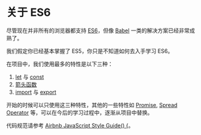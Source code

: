 # 关于 ES6

尽管现在并非所有的浏览器都支持 [ES6](http://es6-features.org)，但像 [Babel](https://babeljs.io) 一类的解决方案已经非常成熟了。

我们假定你已经基本掌握了 ES5，你只是不知道如何去入手学习 ES6。

在项目中，我们使用最多的特性是以下三种：

1. [let](https://developer.mozilla.org/zh-CN/docs/Web/JavaScript/Reference/Statements/let) 与 [const](https://developer.mozilla.org/zh-CN/docs/Web/JavaScript/Reference/Statements/const)
2. [箭头函数](https://developer.mozilla.org/zh-CN/docs/Web/JavaScript/Reference/Functions/Arrow_functions)
3. [import](https://developer.mozilla.org/zh-CN/docs/Web/JavaScript/Reference/Statements/import) 与 [export](https://developer.mozilla.org/zh-CN/docs/Web/JavaScript/Reference/Statements/export)

开始的时候可以只使用这三种特性，其他的一些特性如 [Promise](https://developer.mozilla.org/zh-CN/docs/Web/JavaScript/Reference/Global_Objects/Promise), [Spread Operator](https://developer.mozilla.org/zh-CN/docs/Web/JavaScript/Reference/Operators/Spread_operator) 等，可以在今后的学习过程中，逐渐从项目中替换。

代码规范请参考 [Airbnb JavaScript Style Guide() {](https://github.com/yuche/javascript)。
